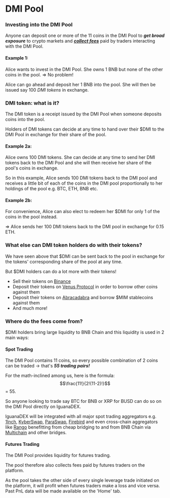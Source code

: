 # DMI Pool

### Investing into the DMI Pool

Anyone can deposit one or more of the 11 coins in the DMI Pool to _**get broad exposure**_ to crypto markets and [_**collect fees**_](dmi-pool.md#where-do-the-fees-come-from) paid by traders interacting with the DMI Pool.



#### Example 1:

Alice wants to invest in the DMI Pool. She owns 1 BNB but none of the other coins in the pool. => No problem!

Alice can go ahead and deposit her 1 BNB into the pool. She will then be issued say 100 _DMI tokens_ in exchange.

### DMI token: what is it?

The DMI token is a receipt issued by the DMI Pool when someone deposits coins into the pool.

Holders of DMI tokens can decide at any time to hand over their $DMI to the DMI Pool in exchange for their share of the pool.



#### Example 2a:&#x20;

Alice owns 100 DMI tokens. She can decide at any time to send her DMI tokens back to the DMI Pool and she will then receive her share of the pool's coins in exchange.

So in this example, Alice sends 100 DMI tokens back to the DMI pool and receives a little bit of each of the coins in the DMI pool proportionally to her holdings of the pool e.g. BTC, ETH, BNB etc.

#### Example 2b:&#x20;

For convenience, Alice can also elect to redeem her $DMI for only 1 of the coins in the pool instead.

\=> Alice sends her 100 DMI tokens back to the DMI pool in exchange for 0.15 ETH.

###

### What else can DMI token holders do with their tokens?

We have seen above that $DMI can be sent back to the pool in exchange for the tokens' corresponding share of the pool at any time.

But $DMI holders can do a lot more with their tokens!

* Sell their tokens on [Binance](https://www.binance.com/en)
* Deposit their tokens on [Venus Protocol](https://venus.io/) in order to borrow other coins against them
* Deposit their tokens on [Abracadabra](https://abracadabra.money/) and borrow $MIM stablecoins against them
* And much more!



### Where do the fees come from?

$DMI holders bring large liquidity to BNB Chain and this liquidity is used in 2 main ways:

#### Spot Trading

The DMI Pool contains 11 coins, so every possible combination of 2 coins can be traded -> that's _**55 trading pairs!**_

For the math-inclined among us, here is the formula: $$\frac{11!}{2!(11-2)!}$$= 55.



So anyone looking to trade say BTC for BNB or XRP for BUSD can do so on the DMI Pool directly on IguanaDEX.

IguanaDEX will be integrated with all major spot trading aggregators e.g. [1Inch](https://1inch.io/), [KyberSwap](https://kyberswap.com/), [ParaSwap](https://www.paraswap.io/), [Firebird](https://firebird.finance/) and even cross-chain aggregators like [Rango](https://rango.exchange/) benefitting from cheap bridging to and from BNB Chain via [Multichain](https://multichain.org/) and other bridges.

#### Futures Trading

The DMI Pool provides liquidity for futures trading.

The pool therefore also collects fees paid by futures traders on the platform.

As the pool takes the other side of every single leverage trade initiated on the platform, it will profit when futures traders make a loss and vice versa. Past PnL data will be made available on the 'Home' tab.
